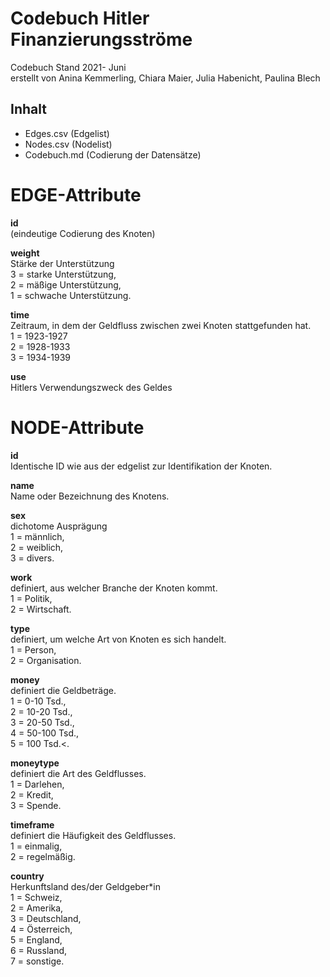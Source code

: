 # Codebuch Hitler Finanzierungsströme #
Codebuch Stand 2021- Juni  
erstellt von Anina Kemmerling, Chiara Maier, Julia Habenicht, Paulina Blech

## Inhalt
- Edges.csv (Edgelist)
- Nodes.csv (Nodelist)
- Codebuch.md (Codierung der Datensätze)

# EDGE-Attribute

**id**  
(eindeutige Codierung des Knoten)   

**weight**   
Stärke der Unterstützung   
3 = starke Unterstützung,  
2 = mäßige Unterstützung,  
1 = schwache Unterstützung.

**time**  
Zeitraum, in dem der Geldfluss zwischen zwei Knoten stattgefunden hat.  
1 = 1923-1927  
2 = 1928-1933  
3 = 1934-1939

**use**  
Hitlers Verwendungszweck des Geldes

# NODE-Attribute  
  
**id**  
Identische ID wie aus der edgelist zur Identifikation der Knoten. 

**name**  
Name oder Bezeichnung des Knotens.

**sex**    
dichotome Ausprägung  
1 = männlich,  
2 = weiblich,  
3 = divers.
  
**work**    
definiert, aus welcher Branche der Knoten kommt.  
1 = Politik,  
2 = Wirtschaft.

**type**   
definiert, um welche Art von Knoten es sich handelt.  
1 = Person,   
2 = Organisation.    

**money**    
definiert die Geldbeträge.  
1 = 0-10 Tsd.,  
2 = 10-20 Tsd.,  
3 = 20-50 Tsd.,  
4 = 50-100 Tsd.,  
5 = 100 Tsd.<.
  
**moneytype**  
definiert die Art des Geldflusses.  
1 = Darlehen,       
2 = Kredit,    
3 = Spende.    
  
**timeframe**    
definiert die Häufigkeit des Geldflusses.  
1 = einmalig,   
2 = regelmäßig.   

**country**  
Herkunftsland des/der Geldgeber*in  
1 = Schweiz,      
2 = Amerika,   
3 = Deutschland,    
4 = Österreich,  
5 = England,  
6 = Russland,  
7 = sonstige.

##
